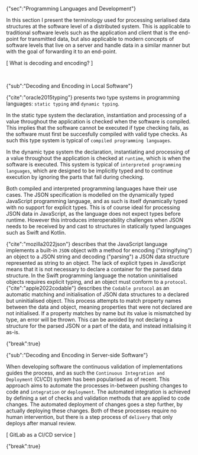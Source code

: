 {"sec":"Programming Languages and Development"}

In this section I present the terminology used for processing serialised data structures at the software level of a distributed system. This is applicable to traditional software levels such as the application and client that is the end-point for transmitted data, but also applicable to modern concepts of software levels that live on a server and handle data in a similar manner but with the goal of forwarding it to an end-point.

[ What is decoding and encoding? ]

<br>

{"sub":"Decoding and Encoding in Local Software"}

{"cite":"oracle2015typing"} presents two type systems in programming languages: `static typing` and `dynamic typing`.

In the static type system the declaration, instantiation and processing of a value throughout the application is checked when the software is compiled. This implies that the software cannot be executed if type checking fails, as the software must first be succesfully compiled with valid type checks. As such this type system is typical of `compiled programming languages`.

In the dynamic type system the declaration, instantiating and processing of a value throughout the application is checked at `runtime`, which is when the software is executed. This system is typical of `interpreted programming languages`, which are designed to be implicitly typed and to continue execution by ignoring the parts that fail during checking.

Both compiled and interpreted programming languages have their use cases. The JSON specification is modelled on the dynamically typed JavaScript programming language, and as such is itself dynamically typed with no support for explicit types. This is of course ideal for processing JSON data in JavaScript, as the language does not expect types before runtime. However this introduces interoperability challenges when JSON needs to be received by and cast to structures in statically typed languages such as Swift and Kotlin.

{"cite":"mozilla2022json"} describes that the JavaScript language implements a built-in `JSON` object with a method for encoding ("stringifying") an object to a JSON string and decoding ("parsing") a JSON data structure represented as string to an object. The lack of explicit types in JavaScript means that it is not necessary to declare a container for the parsed data structure. In the Swift programming language the notation uninitialised objects requires explicit typing, and an object must conform to a `protocol`. {"cite":"apple2022codable"} describes the `Codable protocol` as an automatic matching and initialisation of JSON data structures to a declared but uninitialised object. This process attempts to match property names between the data and object, meaning properties that were not declared are not initialised. If a property matches by name but its value is mismatched by type, an error will be thrown. This can be avoided by not declaring a structure for the parsed JSON or a part of the data, and instead initialising it as-is.

{"break":true}

{"sub":"Decoding and Encoding in Server-side Software"}

When developing software the continuous validation of implementations guides the process, and as such the `Continuous Integration and Deployment` (CI/CD) system has been popularised as of recent. This approach aims to automate the processes in-between pushing changes to code and `integration` or `deployment`. The automated integration is achieved by defining a set of checks and validation methods that are applied to code changes. The automated deployment of changes goes a step further, by actually deploying these changes. Both of these processes require no human intervention, but there is a step process of `delivery` that only deploys after manual review.

[ GitLab as a CI/CD service ]

{"break":true}